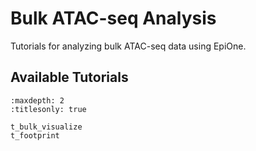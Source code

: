 # Bulk ATAC-seq Analysis

Tutorials for analyzing bulk ATAC-seq data using EpiOne.

## Available Tutorials

```{toctree}
:maxdepth: 2
:titlesonly: true

t_bulk_visualize
t_footprint
```

